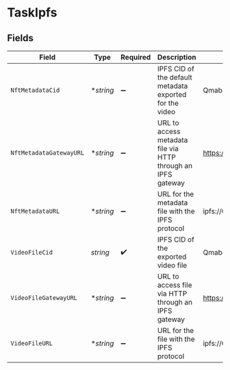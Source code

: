 # TaskIpfs


## Fields

| Field                                                         | Type                                                          | Required                                                      | Description                                                   | Example                                                       |
| ------------------------------------------------------------- | ------------------------------------------------------------- | ------------------------------------------------------------- | ------------------------------------------------------------- | ------------------------------------------------------------- |
| `NftMetadataCid`                                              | **string*                                                     | :heavy_minus_sign:                                            | IPFS CID of the default metadata exported for the video       | Qmabc123xyz341                                                |
| `NftMetadataGatewayURL`                                       | **string*                                                     | :heavy_minus_sign:                                            | URL to access metadata file via HTTP through an IPFS<br/>gateway<br/> | https://gateway.ipfs.io/ipfs/Qmabc123xyz341                   |
| `NftMetadataURL`                                              | **string*                                                     | :heavy_minus_sign:                                            | URL for the metadata file with the IPFS protocol              | ipfs://Qmabc123xyz341                                         |
| `VideoFileCid`                                                | *string*                                                      | :heavy_check_mark:                                            | IPFS CID of the exported video file                           | Qmabc123xyz341                                                |
| `VideoFileGatewayURL`                                         | **string*                                                     | :heavy_minus_sign:                                            | URL to access file via HTTP through an IPFS gateway           | https://gateway.ipfs.io/ipfs/Qmabc123xyz341                   |
| `VideoFileURL`                                                | **string*                                                     | :heavy_minus_sign:                                            | URL for the file with the IPFS protocol                       | ipfs://Qmabc123xyz341                                         |
